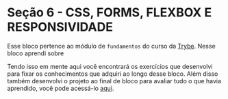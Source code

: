 # Seção 6 - CSS, FORMS, FLEXBOX E RESPONSIVIDADE

Esse bloco pertence ao módulo de `fundamentos` do curso da [Trybe](https://www.betrybe.com/). Nesse bloco aprendi sobre 

Tendo isso em mente aqui você encontrará os exercícios que desenvolvi para fixar os conhecimentos que adquiri ao longo desse bloco. Além disso também desenvolvi o projeto ao final de bloco para avaliar tudo o que havia aprendido, você pode acessá-lo [aqui](linkProjetoDoBloco).
